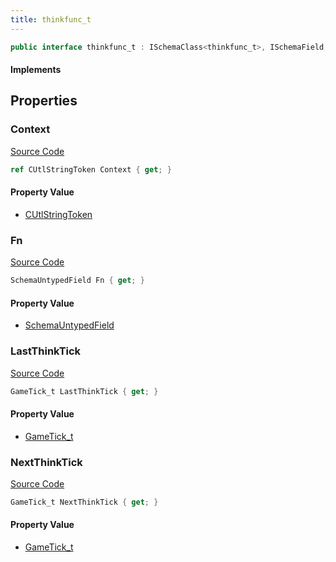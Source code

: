 ```yaml
---
title: thinkfunc_t
---
```


```csharp
public interface thinkfunc_t : ISchemaClass<thinkfunc_t>, ISchemaField, ISchemaClass, INativeHandle
```

#### Implements

## Properties

### Context

[Source Code](https://github.com/swiftly-solution/swiftlys2/blob/main/managed/src/SwiftlyS2.Generated/Schemas/Interfaces/thinkfunc_t.cs#L20)

```csharp
ref CUtlStringToken Context { get; }
```

#### Property Value

- [CUtlStringToken](/docs/api/shared/natives/cutlstringtoken)

### Fn

[Source Code](https://github.com/swiftly-solution/swiftlys2/blob/main/managed/src/SwiftlyS2.Generated/Schemas/Interfaces/thinkfunc_t.cs#L18)

```csharp
SchemaUntypedField Fn { get; }
```

#### Property Value

- [SchemaUntypedField](/docs/api/shared/schemas/schemauntypedfield)

### LastThinkTick

[Source Code](https://github.com/swiftly-solution/swiftlys2/blob/main/managed/src/SwiftlyS2.Generated/Schemas/Interfaces/thinkfunc_t.cs#L24)

```csharp
GameTick_t LastThinkTick { get; }
```

#### Property Value

- [GameTick_t](/docs/api/shared/schemadefinitions/gametick_t)

### NextThinkTick

[Source Code](https://github.com/swiftly-solution/swiftlys2/blob/main/managed/src/SwiftlyS2.Generated/Schemas/Interfaces/thinkfunc_t.cs#L22)

```csharp
GameTick_t NextThinkTick { get; }
```

#### Property Value

- [GameTick_t](/docs/api/shared/schemadefinitions/gametick_t)

